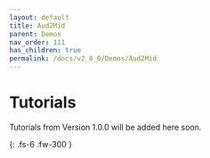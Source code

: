 ```yaml
---
layout: default
title: Aud2Mid
parent: Demos
nav_order: 111
has_children: true
permalink: /docs/v2_0_0/Demos/Aud2Mid
---
```


# Tutorials 

Tutorials from Version 1.0.0 will be added here soon.


{: .fs-6 .fw-300 }


